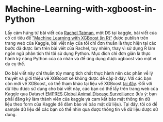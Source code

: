 # Machine-Learning-with-xgboost-in-Python

Lấy cảm hứng từ bài viết của [Rachel Tatman](https://www.kaggle.com/rtatman), một DS tại kaggle, bài viết của cô có tiêu đề ["Machine Learning with XGBoost (in R)"](https://www.kaggle.com/rtatman/machine-learning-with-xgboost-in-r) được publish trên trang web của Kaggle, bài viết này của tôi chỉ đơn thuần là thực hiện tại các bước đã được làm trên bài viết của Rachel, tuy nhiên, thay vì sử dụng R làm ngôn ngữ phân tích thì tôi sử dụng Python. Mục đích chỉ đơn giản là thực hành kỹ năng Python của cá nhân và để ứng dụng được xgboost vào một ví dụ cụ thể.

Do bài viết này chỉ thuần túy mang tích chất thực hành nên các phần về lý thuyết và giới thiệu về XGBoost sẽ không được đề cập ở đây. Với các bạn còn mới về XGBoost, có thể tham khảo tại liệu về XGBoost [tại đây](https://xgboost.readthedocs.io/en/latest/index.html). Đối với dữ liệu được sử dụng cho bài viết này, các bạn có thể lấy trên trang web của Kaggle qua Dataset [EMPRES Global Animal Disease Surveillance](https://www.kaggle.com/tentotheminus9/empres-global-animal-disease-surveillance) (lưu ý: bạn phải đăng ký làm thành viên của kaggle và cam kết bảo mật thông tin dữ liệu theo form của Kaggle để đảm bảo về bảo mật dữ liệu). Tại đây, tôi có để sample dữ liệu để các bạn có thể nhìn qua được thông tin về dữ liệu được sử dụng.
